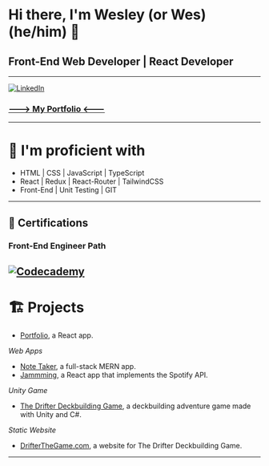 # Hi there, I'm Wesley (or Wes) (he/him) 👋
## Front-End Web Developer | React Developer

---

[![LinkedIn](https://img.shields.io/badge/linkedin-%230077B5.svg?style=for-the-badge&logo=linkedin&logoColor=white)](https://www.linkedin.com/in/wes-coburn/)

### [---> My Portfolio <---](https://wesley-coburn-portfolio.onrender.com/)

---
# 💪 I'm proficient with
- HTML | CSS | JavaScript | TypeScript
- React | Redux | React-Router | TailwindCSS
- Front-End | Unit Testing | GIT

---
## 📜 Certifications

### Front-End Engineer Path
[![Codecademy](https://img.shields.io/badge/Codecademy-FFF0E5?style=for-the-badge&logo=codecademy&logoColor=1F243A)](https://www.codecademy.com/profiles/Wes-Coburn/certificates/2682884a0719474f96407efe432fdd87)
---
# 🏗️ Projects

- [Portfolio](https://github.com/Wes-Coburn/portfolio), a React app.

*Web Apps*
- [Note Taker](https://github.com/Wes-Coburn/note-taker), a full-stack MERN app.
- [Jammming](https://github.com/Wes-Coburn/jammming), a React app that implements the Spotify API.

*Unity Game*
- [The Drifter Deckbuilding Game](https://github.com/Wes-Coburn/Drifter-Deckbuilding-Game), a deckbuilding adventure game made with Unity and C#.

*Static Website*
- [DrifterTheGame.com](https://github.com/Wes-Coburn/drifter-website), a website for The Drifter Deckbuilding Game.
---
